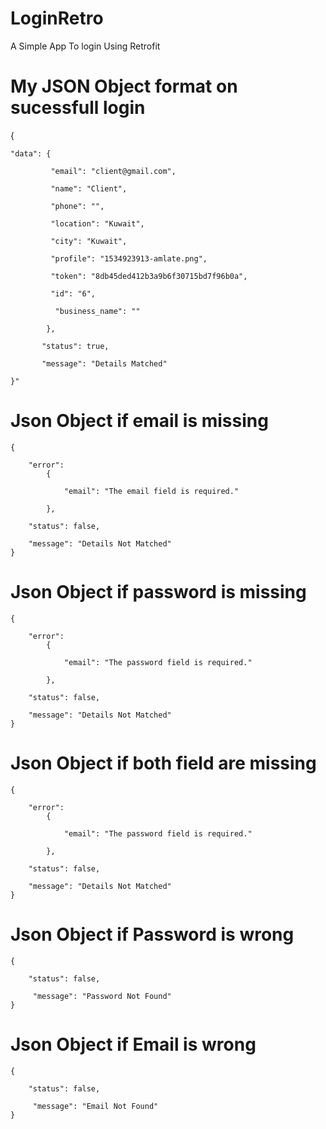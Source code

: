 # LoginRetro

A Simple App To login Using Retrofit




# My JSON Object format on sucessfull login

{

    "data": {
    
             "email": "client@gmail.com",
    
             "name": "Client",
    
             "phone": "",
    
             "location": "Kuwait",
    
             "city": "Kuwait",
    
             "profile": "1534923913-amlate.png",
   
             "token": "8db45ded412b3a9b6f30715bd7f96b0a",
   
             "id": "6",
   
              "business_name": ""
   
            },

           "status": true,

           "message": "Details Matched"
   
    }"
    
# Json Object if email is missing

    {

        "error": 
            {
                
                "email": "The email field is required."
            
            },
        
        "status": false,

        "message": "Details Not Matched"
    }
    
  # Json Object if password is missing

    {

        "error": 
            {
                
                "email": "The password field is required."
            
            },
        
        "status": false,

        "message": "Details Not Matched"
    }
    
 # Json Object if both field are missing

    {

        "error": 
            {
                
                "email": "The password field is required."
            
            },
        
        "status": false,

        "message": "Details Not Matched"
    }
# Json Object if Password is wrong
    {
 
        "status": false,
    
         "message": "Password Not Found"
    }   
    
 # Json Object if Email is wrong
    {
 
        "status": false,
    
         "message": "Email Not Found"
    }  

